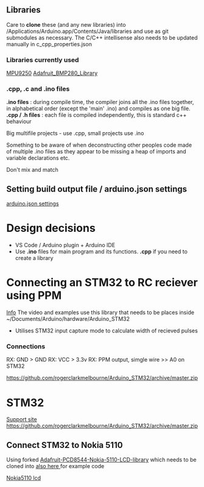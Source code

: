 ## Libraries
Care to __clone__ these (and any new libraries) into /Applications/Arduino.app/Contents/Java/libraries and use as git submodules as necessary. The C/C++ intellisense also needs to be updated manually in c_cpp_properties.json

### Libraries currently used
[MPU9250](https://github.com/bolderflight/MPU9250)
[Adafruit_BMP280_Library](https://github.com/adafruit/Adafruit_BMP280_Library)

### .cpp, .c and .ino files
__.ino files__ : during compile time, the compiler joins all the .ino files together, in alphabetical order (except the 'main' .ino) and compiles as one big file. 
__.cpp / .h files__ : each file is compiled independently, this is standard c++ behaviour

Big multifile projects - use .cpp, small projects use .ino

Something to be aware of when deconstructing other peoples code made of multiple .ino files as they appear to be missing a heap of imports and variable declarations etc.

Don't mix and match

## Setting build output file / arduino.json settings
[arduino.json settings](https://arduino.stackexchange.com/questions/45347/warning-when-verifying-sketch-with-vs-code)


# Design decisions
- VS Code / Arduino plugin + Arduino IDE
- Use __.ino__ files for main program and its functions. __.cpp__ if you need to create a library


# Connecting an STM32 to RC reciever using PPM
[Info](https://www.youtube.com/watch?v=JFSFbSg0l2M&feature=youtu.be)
 The video and examples use this library that needs to be places inside ~/Documents/Arduino/hardware/Arduino_STM32

- Utilises STM32 input capture mode to calculate width of recieved pulses

### Connections
RX: GND > GND
RX: VCC > 3.3v
RX: PPM output, simgle wire >> A0 on STM32

https://github.com/rogerclarkmelbourne/Arduino_STM32/archive/master.zip

# STM32
[Support site](http://www.stm32duino.com)
https://github.com/rogerclarkmelbourne/Arduino_STM32/archive/master.zip

## Connect STM32 to Nokia 5110
Using forked [Adafruit-PCD8544-Nokia-5110-LCD-library](https://github.com/KenjutsuGH/Adafruit-PCD8544-Nokia-5110-LCD-library.git) which needs to be cloned into 
[also here ](https://randomnerdtutorials.com/complete-guide-for-nokia-5110-lcd-with-arduino/) for example code


[Nokia5110 lcd](https://lastminuteengineers.com/nokia-5110-lcd-arduino-tutorial/)
